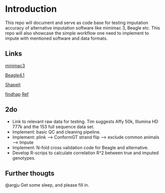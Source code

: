 # Introduction
This repo will document and serve as code base for testing imputation accuracy of alternative imputation software like mimimac 3, Beagle etc.
This repo will also showcase the simple workflow one need to implement to impute with mentioned software and data formats.

## Links
[minimac3](http://genome.sph.umich.edu/wiki/Minimac3)

[Beagle4.1](https://faculty.washington.edu/browning/beagle/beagle.html)

[Shapeit](https://mathgen.stats.ox.ac.uk/genetics_software/shapeit/shapeit.html)

[findhap](https://aipl.arsusda.gov/software/findhap/) [Ref](https://www.ncbi.nlm.nih.gov/pubmed/26168789)

## 2do
* Link to relevant raw data for testing. Tim suggests Affy 50k, Illumina HD 777k and the 153 full sequence data set.
* Implement: basic QC and cleaning pipeline. 
* Implement: plink --> ConformGT strand flip --> exclude common animals --> Impute
* Implement: N-fold cross validation code for Beagle and alternative. 
* Develop R-scrips to calculate correlation R^2 between true and imputed genotypes. 

## Further thougts
@argju Get some sleep, and please fill in.
